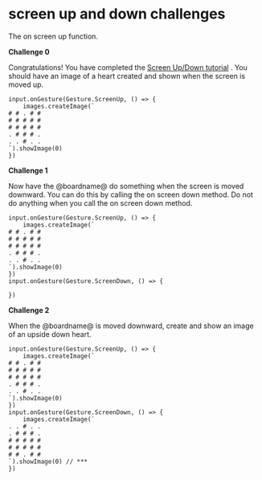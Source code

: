 # screen up and down challenges

The on screen up function.

**Challenge 0**

Congratulations! You have completed the  [Screen Up/Down tutorial](/hqjwkb) . You should have an image of a heart created and shown when the screen is moved up.

```
input.onGesture(Gesture.ScreenUp, () => {
    images.createImage(`
# # . # #
# # # # #
# # # # #
. # # # .
. . # . .
`).showImage(0)
})
```

**Challenge 1**

Now have the @boardname@ do something when the screen is moved downward. You can do this by calling the on screen down method. Do not do anything when you call the on screen down method.

```
input.onGesture(Gesture.ScreenUp, () => {
    images.createImage(`
# # . # #
# # # # #
# # # # #
. # # # .
. . # . .
`).showImage(0)
})
input.onGesture(Gesture.ScreenDown, () => {

})
```

**Challenge 2**

When the @boardname@ is moved downward, create and show an image of an upside down heart.

```
input.onGesture(Gesture.ScreenUp, () => {
    images.createImage(`
# # . # #
# # # # #
# # # # #
. # # # .
. . # . .
`).showImage(0)
})
input.onGesture(Gesture.ScreenDown, () => {
    images.createImage(`
. . # . .
. # # # .
# # # # #
# # # # #
# # . # #
`).showImage(0) // ***
})
```

